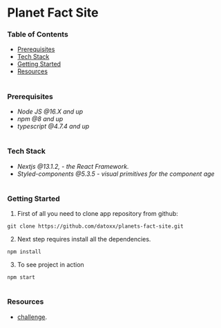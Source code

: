 # Planet Fact Site

### Table of Contents
* [Prerequisites](#Prerequisites)
* [Tech Stack](#Tech-Stack)
* [Getting Started](#Getting-Started)
* [Resources](#Resources)

#
### Prerequisites

* *Node JS @16.X and up*
* *npm @8 and up*
* *typescript @4.7.4 and up*

#
### Tech Stack

* *Nextjs @13.1.2, - the React Framework.*
* *Styled-components @5.3.5 - visual primitives for the component age*

#
### Getting Started
1. First of all you need to clone app repository from github:
```
git clone https://github.com/datoxx/planets-fact-site.git
```
2. Next step requires install all the dependencies.

```
npm install
```
3. To see project in action 

```
npm start
```

#
### Resources
* [challenge](https://www.frontendmentor.io/challenges/planets-fact-site-gazqN8w_f).
